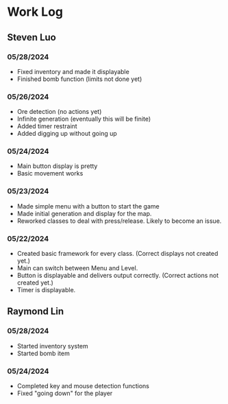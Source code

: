 # Work Log

## Steven Luo

### 05/28/2024
- Fixed inventory and made it displayable
- Finished bomb function (limits not done yet)

### 05/26/2024
- Ore detection (no actions yet)
- Infinite generation (eventually this will be finite)
- Added timer restraint
- Added digging up without going up

### 05/24/2024
- Main button display is pretty
- Basic movement works

### 05/23/2024
- Made simple menu with a button to start the game
- Made initial generation and display for the map.
- Reworked classes to deal with press/release. Likely to become an issue.

### 05/22/2024
- Created basic framework for every class. (Correct displays not created yet.)
- Main can switch between Menu and Level.
- Button is displayable and delivers output correctly. (Correct actions not created yet.)
- Timer is displayable.


## Raymond Lin

### 05/28/2024
- Started inventory system
- Started bomb item

### 05/24/2024
- Completed key and mouse detection functions
- Fixed "going down" for the player
